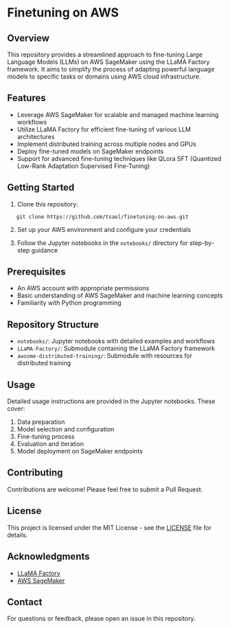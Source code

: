 # Finetuning on AWS

## Overview

This repository provides a streamlined approach to fine-tuning Large Language Models (LLMs) on AWS SageMaker using the LLaMA Factory framework. It aims to simplify the process of adapting powerful language models to specific tasks or domains using AWS cloud infrastructure.

## Features

- Leverage AWS SageMaker for scalable and managed machine learning workflows
- Utilize LLaMA Factory for efficient fine-tuning of various LLM architectures
- Implement distributed training across multiple nodes and GPUs
- Deploy fine-tuned models on SageMaker endpoints
- Support for advanced fine-tuning techniques like QLora SFT (Quantized Low-Rank Adaptation Supervised Fine-Tuning)

## Getting Started

1. Clone this repository:
```
   git clone https://github.com/tsaol/finetuning-on-aws.git
```

2. Set up your AWS environment and configure your credentials

3. Follow the Jupyter notebooks in the `notebooks/` directory for step-by-step guidance

## Prerequisites

- An AWS account with appropriate permissions
- Basic understanding of AWS SageMaker and machine learning concepts
- Familiarity with Python programming

## Repository Structure

- `notebooks/`: Jupyter notebooks with detailed examples and workflows
- `LLaMA-Factory/`: Submodule containing the LLaMA Factory framework
- `awsome-distributed-training/`: Submodule with resources for distributed training

## Usage

Detailed usage instructions are provided in the Jupyter notebooks. These cover:

1. Data preparation
2. Model selection and configuration
3. Fine-tuning process
4. Evaluation and iteration
5. Model deployment on SageMaker endpoints

## Contributing

Contributions are welcome! Please feel free to submit a Pull Request.

## License

This project is licensed under the MIT License - see the [LICENSE](LICENSE) file for details.

## Acknowledgments

- [LLaMA Factory](https://github.com/hiyouga/LLaMA-Factory)
- [AWS SageMaker](https://aws.amazon.com/sagemaker/)

## Contact

For questions or feedback, please open an issue in this repository.

